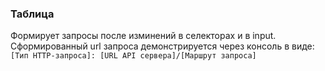 ### Таблица
Формирует запросы после изминений в селекторах и в input. 
Сформированный url запроса демонстрируется через консоль в виде: `[Тип HTTP-запроса]: [URL API сервера]/[Маршрут запроса]` 
